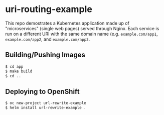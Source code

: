 # uri-routing-example

This repo demostrates a Kubernetes application made up of "microservices"
(single web pages) served through Nginx. Each service is run on a different URI
with the same domain name (e.g. `example.com/app1`, `example.com/app2`, and
`example.com/app3`.

## Building/Pushing Images

```bash
$ cd app
$ make build
$ cd ..
```

## Deploying to OpenShift

```bash
$ oc new-project url-rewrite-example
$ helm install url-rewrite-example .
```
